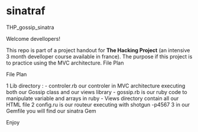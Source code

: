 # sinatraf
THP_gossip_sinatra


Welcome devellopers!



This repo is part of a project handout for **The Hacking Project** (an intensive 3 month develloper course available in france). 
The purpose if this project is to practice using the MVC architecture. 
File Plan

File Plan

1 Lib directory :
	- controler.rb our controler in MVC architecture executing both our Gossip class and our views library
	- gossip.rb is our ruby code to manipulate variable and arrays in ruby
	- Views directory contain all our HTML file 
2 config.ru is our routeur executing with shotgun -p4567
3 in our Gemfile you will find our sinatra Gem

Enjoy
